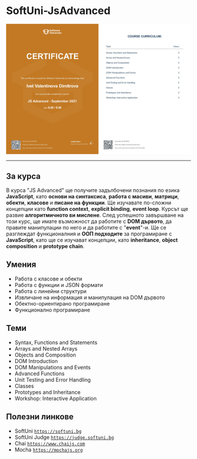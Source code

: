 # SoftUni-JsAdvanced
![Image Not Found](https://github.com/yveette/SoftUni-JsAdvanced/blob/master/JS%20Advanced%20-%20September%202021%20-%20Certificate.jpg)

---

## За курса

В курса "JS Advanced" ще получите задълбочени познания по езика **JavaScript**, като **основи на синтаксиса**, **работа с масиви**, **матрици**, **обекти**, **класове** и **писане на функции**. Ще изучавате по-сложни концепции като **function context**, **explicit binding**, **event loop**. Курсът ще развие **алгоритмичното ви мислене**. След успешното завършване на този курс, ще имате възможност да работите с **DOM дървото**, да правите манипулации по него и да работите с "**event**"-и. Ще се разглеждат функционалния и **ООП подходите** за програмиране с **JavaScript**, като ще се изучават концепции, като **inheritance**, **object composition** и **prototype chain**.

## Умения

- Работа с класове и обекти
- Работа с функции и JSON формати
- Работа с линейни структури
- Извличане на информация и манипулация на DOM дървото
- Обектно-ориентирано програмиране
- Функционално програмиране

## Теми

- Syntax, Functions and Statements
- Arrays and Nested Arrays
- Objects and Composition
- DOM Introduction
- DOM Manipulations and Events
- Advanced Functions
- Unit Testing and Error Handling
- Classes
- Prototypes and Inheritance
- Workshop: Interactive Application

## Полезни линкове

- SoftUni 
<a href="https://softuni.bg">`https://softuni.bg`</a>
- SoftUni Judge 
<a href="https://judge.softuni.bg">`https://judge.softuni.bg`</a>
- Chai 
<a href="https://www.chaijs.com">`https://www.chaijs.com`</a>
- Mocha 
<a href="https://mochajs.org">`https://mochajs.org`</a>
